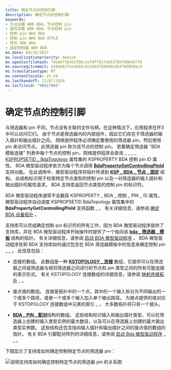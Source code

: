 ```yaml
---
title: 确定节点的控制引脚
description: 确定节点的控制引脚
keywords:
- 方法设置 WDK BDA，节点控制 pin
- 属性设置 WDK BDA，节点控制 pin
- 控制 pin WDK BDA
- 控制 pin WDK BDA 的节点
- 阵列 WDK BDA
- 固定控制器 WDK BDA
ms.date: 04/20/2017
ms.localizationpriority: medium
ms.openlocfilehash: f8eb0f7b451f06c3e7dff027ab83f85f800487f8
ms.sourcegitcommit: 418e6617e2a695c9cb4b37b5b60e264760858acd
ms.translationtype: MT
ms.contentlocale: zh-CN
ms.lasthandoff: 12/07/2020
ms.locfileid: "96817945"
---
```

# <a name="determining-the-controlling-pin-of-a-node"></a>确定节点的控制引脚





与筛选器和 pin 不同，节点没有关联的文件句柄，在这种情况下，应用程序在环3中可以访问它们。 由于节点是筛选器内的内部组件，因此它们存在于筛选器的输入插针和输出插针之间。 网络提供程序必须确定要使用的筛选器 pin，然后使用 pin 来访问节点。 此筛选器 pin 称为该节点的控制 pin。 若要确定筛选器 "BDA 模板连接" 列表中每个节点的控制 pin，网络提供程序会查询 \_ \_ \_ \_ [KSPROPSETID \_ BdaTopology](./kspropsetid-bdatopology.md) 属性集的 KSPROPERTY BDA 控制 pin ID 属性。 BDA 微型驱动程序依次为每个节点调用 [**BdaPropertyGetControllingPinId**](/windows-hardware/drivers/ddi/bdasup/nf-bdasup-bdapropertygetcontrollingpinid) 支持功能。 在此调用中，微型驱动程序将指针传递到 [**KSP \_ BDA \_ 节点 \_ 固定**](/windows-hardware/drivers/ddi/bdamedia/ns-bdamedia-_ksp_bda_node_pin) 结构。 此结构标识用于检索特定节点类型的控制 pin 以及一对筛选器的输入插针和输出插针的属性请求。 BDA 支持库返回节点类型的控制 pin 的标识符。

BDA 微型驱动程序通常不会截获 KSPROPERTY \_ BDA \_ 控制 \_ PIN \_ ID 属性。 微型驱动程序自动调度 KSPROPSETID BdaTopology 属性集中的 **BdaPropertyGetControllingPinId** 支持函数 \_ 。 有关详细信息，请参阅 [确定 BDA 设备拓扑](determining-bda-device-topology.md) 。

支持库可以完成确定控制 pin 标识符的所有工作，因为 BDA 微型驱动程序提供了支持库，并在 BDA 微型驱动程序开始操作时提供了一个指向该 [**bda \_ 筛选器 \_ 模板**](/windows-hardware/drivers/ddi/bdasup/ns-bdasup-_bda_filter_template) 结构的指针。 有关详细信息，请参阅 [启动 BDA 微型驱动程序](starting-a-bda-minidriver.md) 。 BDA 微型驱动程序告知 BDA 支持库如何通过包含在 BDA 筛选器模板中的信息来确定控制 pin \_ \_ 。 此信息包括：

-   连接的数组。 此数组是一种 [**KSTOPOLOGY \_ 连接**](/windows-hardware/drivers/ddi/ks/ns-ks-kstopology_connection) 数组，它提供可以在筛选器之间或筛选器与相邻筛选器之间进行的节点和 pin 类型之间的所有可能连接的表示形式。 有关 KSTOPOLOGY 连接数组的详细信息，请参阅 [映射连接拓扑](mapping-connection-topology.md) \_ 。

-   接点值的数组。 连接是拓扑中的一个点，其中的一个输入拆分为不同输出的一个或多个路径，或者一个或多个输入加入单个输出路径。 为接点提供的值对应于 KSTOPOLOGY 连接数组中元素的索引 \_ 。 大多数拓扑将只有一个接头。

-   [**BDA \_ PIN \_ 配对**](/windows-hardware/drivers/ddi/bdasup/ns-bdasup-_bda_pin_pairing)结构的数组。 这些结构标识输入和输出插针类型、可以在筛选器上创建的输入类型实例的最大数目，以及可以在筛选器上创建的最大输出类型实例数。 这些结构还包含指向输入插针和输出插针之间的接点值的数组的指针。 有关 BDA 引脚配对阵列的详细信息，请参阅 [启动 Bda 微型驱动程序](starting-a-bda-minidriver.md) \_ \_ 。

下图显示了支持库如何确定控制特定节点的筛选器 pin：

![说明支持库如何确定控制特定节点的筛选器 pin 的关系图](images/bdajoint.png)

 

